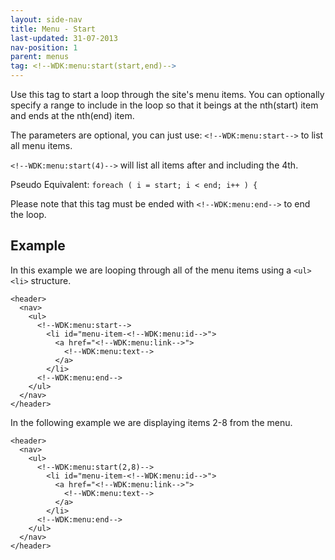 ```yaml
---
layout: side-nav
title: Menu - Start
last-updated: 31-07-2013
nav-position: 1
parent: menus
tag: <!--WDK:menu:start(start,end)-->
---
```


Use this tag to start a loop through the site's menu items. 
You can optionally specify a range to include in the loop so that it beings at the nth(start) item and ends at the nth(end) item. 

The parameters are optional, you can just use: `<!--WDK:menu:start-->` to list all menu items.

`<!--WDK:menu:start(4)-->` will list all items after and including the 4th.

Pseudo Equivalent:
`foreach ( i = start; i < end; i++ ) {`

Please note that this tag must be ended with `<!--WDK:menu:end-->` to end the loop.

## Example

In this example we are looping through all of the menu items using a `<ul> <li>` structure.

~~~
<header>
  <nav>
    <ul>
      <!--WDK:menu:start-->
        <li id="menu-item-<!--WDK:menu:id-->">
          <a href="<!--WDK:menu:link-->">
            <!--WDK:menu:text-->
          </a>
        </li>
      <!--WDK:menu:end-->
    </ul>
  </nav>
</header>
~~~

In the following example we are displaying items 2-8 from the menu.

~~~
<header>
  <nav>
    <ul>
      <!--WDK:menu:start(2,8)-->
        <li id="menu-item-<!--WDK:menu:id-->">
          <a href="<!--WDK:menu:link-->">
            <!--WDK:menu:text-->
          </a>
        </li>
      <!--WDK:menu:end-->
    </ul>
  </nav>
</header>
~~~